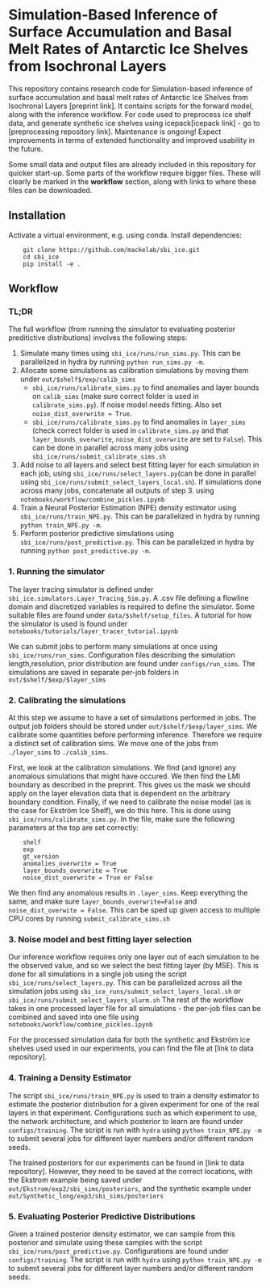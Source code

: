 # Simulation-Based Inference of Surface Accumulation and Basal Melt Rates of Antarctic Ice Shelves from Isochronal Layers

This repository contains research code for Simulation-based inference of surface accumulation and basal melt rates of Antarctic Ice Shelves from Isochronal Layers [preprint link]. It contains scripts for the forward model, along with the inference workflow. For code used to preprocess ice shelf data, and generate synthetic ice shelves using icepack[icepack link] - go to [preprocessing repository link]. 
Maintenance is ongoing! Expect improvements in terms of extended functionality and improved usability in the future.

Some small data and output files are already included in this repository for quicker start-up. Some parts of the workflow require bigger files. These will clearly be marked in the **workflow** section, along with links to where these files can be downloaded.

## Installation
Activate a virtual environment, e.g. using conda. Install dependencies:
```
    git clone https://github.com/mackelab/sbi_ice.git
    cd sbi_ice
    pip install -e .
```

## Workflow

### TL;DR
The full workflow (from running the simulator to evaluating posterior preditictive distributions) involves the following steps:
1. Simulate many times using `sbi_ice/runs/run_sims.py`. This can be parallelized in hydra by running `python run_sims.py -m`.
2. Allocate some simulations as calibration simulations by moving them under `out/$shelf$/exp/calib_sims`
    - `sbi_ice/runs/calibrate_sims.py` to find anomalies and layer bounds on `calib_sims` (make sure correct folder is used in `calibrate_sims.py`). If noise model needs fitting. Also set `noise_dist_overwrite = True`.
    - `sbi_ice/runs/calibrate_sims.py` to find anomalies in `layer_sims` (check correct folder is used in `calibrate_sims.py` and that `layer_bounds_overwrite`, `noise_dist_overwrite` are set to `False`). This can be done in parallel across many jobs using `sbi_ice/runs/submit_calibrate_sims.sh`
3. Add noise to all layers and select best fitting layer for each simulation in each job, using `sbi_ice/runs/select_layers.py`(can be done in parallel using `sbi_ice/runs/submit_select_layers_local.sh`). If simulations done across many jobs, concatenate all outputs of step 3. using `notebooks/workflow/combine_pickles.ipynb`
4. Train a Neural Posterior Estimation (NPE) density estimator using `sbi_ice/runs/train_NPE.py`. This can be parallelized in hydra by running `python train_NPE.py -m`.
5. Perform posterior predictive simulations using `sbi_ice/runs/post_predictive.py`. This can be parallelized in hydra by running `python post_predictive.py -m`.




### 1. Running the simulator

The layer tracing simulator is defined under `sbi_ice.simulators.Layer_Tracing_Sim.py`.
A .csv file defining a flowline domain and discretized variables is required to define the simulator. Some suitable files are found under `data/$shelf/setup_files`.
A tutorial for how the simulator is used is found under `notebooks/tutorials/layer_tracer_tutorial.ipynb`

We can submit jobs to perform many simulations at once using `sbi_ice/runs/run_sims`. Configuration files describing the simulation length,resolution, prior distribution are found under `configs/run_sims`. The simulations are saved in separate per-job folders in `out/$shelf/$exp/$layer_sims`

### 2. Calibrating the simulations

At this step we assume to have a set of simulations performed in jobs. The output job folders should be stored under `out/$shelf/$exp/layer_sims`. We calibrate some quantities before performing inference. Therefore we require a distinct set of calibration sims. We move one of the jobs from `./layer_sims` to `./calib_sims`.

First, we look at the calibration simulations. We find (and ignore) any anomalous simulations that might have occured. We then find the LMI boundary as described in the preprint. This gives us the mask we should apply on the layer elevation data that is dependent on the arbitrary boundary condition. Finally, if we need to calibrate the noise model (as is the case for Ekström Ice Shelf), we do this here. This is done using `sbi_ice/runs/calibrate_sims.py`. In the file, make sure the following parameters at the top are set correctly:
```
    shelf
    exp
    gt_version
    anomalies_overwrite = True
    layer_bounds_overwrite = True
    noise_dist_overwrite = True or False
```

We then find any anomalous results in `.layer_sims`. Keep everything the same, and make sure `layer_bounds_overwrite=False` and `noise_dist_overwite = False`. This can be sped up given access to multiple CPU cores by running `submit_calibrate_sims.sh`

### 3. Noise model and best fitting layer selection

Our inference workflow requires only one layer out of each simulation to be the observed value, and so we select the best fitting layer (by MSE). This is done for all simulations in a single job using the script `sbi_ice/runs/select_layers.py`. This can be parallelized across all the simulation jobs using `sbi_ice_runs/submit_select_layers_local.sh` or `sbi_ice/runs/submit_select_layers_slurm.sh`
The rest of the workflow takes in one processed layer file for all simulations - the per-job files can be combined and saved into one file using `notebooks/workflow/combine_pickles.ipynb`

For the processed simulation data for both the synthetic and Ekström ice shelves used used in our experiments, you can find the file at [link to data repository].



### 4. Training a Density Estimator

The script `sbi_ice/runs/train_NPE.py` is used to train a density estimator to estimate the posterior distribution for a given experiment for one of the real layers in that experiment. Configurations such as which experiment to use, the network architecture, and which posterior to learn are found under `configs/training`. The script is run with `hydra` using `python train_NPE.py -m` to submit several jobs for different layer numbers and/or different random seeds.

The trained posteriors for our experiments can be found in [link to data repository]. However, they need to be saved at the correct locations, with the Ekstrom example being saved under `out/Ekstrom/exp2/sbi_sims/posteriors`, and the synthetic example under `out/Synthetic_long/exp3/sbi_sims/posteriors`

### 5. Evaluating Posterior Predictive Distributions

Given a trained posterior density estimator, we can sample from this posterior and simulate using these samples with the script `sbi_ice/runs/post_predictive.py`. Configurations are found under `configs/training`. The script is run with `hydra` using `python train_NPE.py -m` to submit several jobs for different layer numbers and/or different random seeds.
